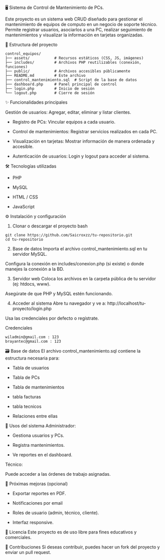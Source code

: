 🖥️ Sistema de Control de Mantenimiento de PCs.

Este proyecto es un sistema web CRUD diseñado para gestionar el mantenimiento de equipos de computo en un negocio de soporte técnico. Permite registrar usuarios, asociarlos a una PC, realizar seguimiento de mantenimientos y visualizar la información en tarjetas organizadas.

📁 Estructura del proyecto
````
control_equipos/
├── assets/           # Recursos estáticos (CSS, JS, imágenes)
├── includes/         # Archivos PHP reutilizables (conexión, funciones)
├── public/           # Archivos accesibles públicamente
├── README.md         # Este archivo
├── control_mantenimiento.sql  # Script de la base de datos
├── dashboard.php     # Panel principal de control
├── login.php         # Inicio de sesión
└── logout.php        # Cierre de sesión
````

✨ Funcionalidades principales

Gestión de usuarios: Agregar, editar, eliminar y listar clientes.

- Registro de PCs: Vincular equipos a cada usuario.
  
- Control de mantenimientos: Registrar servicios realizados en cada PC.
  
- Visualización en tarjetas: Mostrar información de manera ordenada y accesible.
  
- Autenticación de usuarios: Login y logout para acceder al sistema.


🛠️ Tecnologías utilizadas
- PHP
  
- MySQL
  
- HTML / CSS
  
- JavaScript
  
⚙️ Instalación y configuración
1. Clonar o descargar el proyecto
bash
````
git clone https://github.com/Saicroxzz/tu-repositorio.git
cd tu-repositorio
````
2. Base de datos
Importa el archivo control_mantenimiento.sql en tu servidor MySQL.

Configura la conexión en includes/conexion.php (si existe) o donde manejes la conexión a la BD.

3. Servidor web
Coloca los archivos en la carpeta pública de tu servidor (ej: htdocs, www).

Asegúrate de que PHP y MySQL estén funcionando.

4. Acceder al sistema
Abre tu navegador y ve a: http://localhost/tu-proyecto/login.php

Usa las credenciales por defecto o regístrate.

Credenciales
````
wiladmin@gmail.com : 123
brayantec@gmail.com : 123
````

🗃️ Base de datos
El archivo control_mantenimiento.sql contiene la estructura necesaria para:

- Tabla de usuarios
  
- Tabla de PCs
  
- Tabla de mantenimientos
  
- tabla facturas
  
- tabla tecnicos
  
- Relaciones entre ellas

👤 Usos del sistema
Administrador:

- Gestiona usuarios y PCs.

- Registra mantenimientos.

- Ve reportes en el dashboard.

Técnico:

Puede acceder a las órdenes de trabajo asignadas.

🚀 Próximas mejoras (opcional)
- Exportar reportes en PDF.
  
- Notificaciones por email
  
- Roles de usuario (admin, técnico, cliente).
  
- Interfaz responsive.

📄 Licencia
Este proyecto es de uso libre para fines educativos y comerciales.

🤝 Contribuciones
Si deseas contribuir, puedes hacer un fork del proyecto y enviar un pull request.
